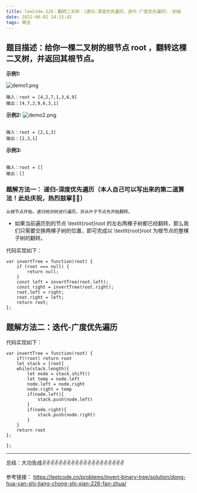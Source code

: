 ```yaml
---
title: leeCode-226：翻转二叉树：（递归-深度优先遍历、迭代-广度优先遍历）-初级
date: 2022-06-02 14:15:42
tags: 算法
---
```

<meta name="referrer" content="no-referrer"/>

## 题目描述：给你一棵二叉树的根节点 root ，翻转这棵二叉树，并返回其根节点。


**示例1:**

![demo1.png](https://upload-images.jianshu.io/upload_images/11846892-e2c4deee7e56e53e.png?imageMogr2/auto-orient/strip%7CimageView2/2/w/1240)

```
输入：root = [4,2,7,1,3,6,9]
输出：[4,7,2,9,6,3,1]
```

**示例2:**
![demo2.png](https://upload-images.jianshu.io/upload_images/11846892-552a96237f3a4f91.png?imageMogr2/auto-orient/strip%7CimageView2/2/w/1240)
```

输入：root = [2,1,3]
输出：[2,3,1]

```

**示例3:**
```

输入：root = []
输出：[]

```
### 题解方法一： 递归-深度优先遍历（本人自己可以写出来的第二道算法！此处庆祝，热烈鼓掌👏👏）

`从根节点开始，递归地对树进行遍历，并从叶子节点先开始翻转。`

* 如果当前遍历到的节点 \textit{root}root 的左右两棵子树都已经翻转，那么我们只需要交换两棵子树的位置，即可完成以 \textit{root}root 为根节点的整棵子树的翻转。

代码实现如下：
```
var invertTree = function(root) {
    if (root === null) {
        return null;
    }
    const left = invertTree(root.left);
    const right = invertTree(root.right);
    root.left = right;
    root.right = left;
    return root;
};
```

## 题解方法二：迭代-广度优先遍历



代码实现如下：
```
var invertTree = function(root) {
    if(!root) return root
    let stack = [root]
    while(stack.length){
        let node = stack.shift()
        let temp = node.left
        node.left = node.right
        node.right = temp
        if(node.left){
            stack.push(node.left)
        }
        if(node.right){
            stack.push(node.right)
        }
    }
    return root
};

};

```

 ---
总结：大功告成✌️✌️✌️✌️✌️✌️✌️✌️✌️✌️✌️✌️✌️✌️✌️✌️✌️✌️✌️✌️

参考链接：
https://leetcode.cn/problems/invert-binary-tree/solution/dong-hua-yan-shi-liang-chong-shi-xian-226-fan-zhua/
